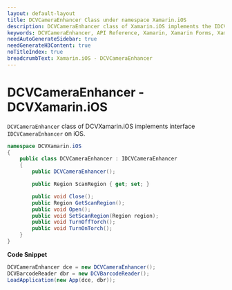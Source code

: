 ```yaml
---
layout: default-layout
title: DCVCameraEnhancer Class under namespace Xamarin.iOS
description: DCVCameraEnhancer class of Xamarin.iOS implements the IDCVCameraEnhancer interface on iOS.
keywords: DCVCameraEnhancer, API Reference, Xamarin, Xamarin Forms, Xamarin.iOS
needAutoGenerateSidebar: true
needGenerateH3Content: true
noTitleIndex: true
breadcrumbText: Xamarin.iOS - DCVCameraEnhancer
---
```


# DCVCameraEnhancer - DCVXamarin.iOS

`DCVCameraEnhancer` class of DCVXamarin.iOS implements interface `IDCVCameraEnhancer` on iOS.

```c#
namespace DCVXamarin.iOS
{
    public class DCVCameraEnhancer : IDCVCameraEnhancer
    {
        public DCVCameraEnhancer();

        public Region ScanRegion { get; set; }

        public void Close();
        public Region GetScanRegion();
        public void Open();
        public void SetScanRegion(Region region);
        public void TurnOffTorch();
        public void TurnOnTorch();
    }
}
```

**Code Snippet**

```c#
DCVCameraEnhancer dce = new DCVCameraEnhancer();
DCVBarcodeReader dbr = new DCVBarcodeReader();
LoadApplication(new App(dce, dbr));
```
